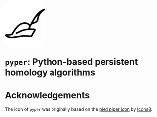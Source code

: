 <img src="pyper.svg" height=128 alt="`pyper` icon" />

# `pyper`: Python-based persistent homology algorithms

# Acknowledgements

The icon of `pyper` was originally based on the
<a href="https://iconscout.com/icons/pied-piper" target="_blank">pied
piper icon</a> by <a href="https://iconscout.com/contributors/icons8"
target="_blank">Icons8</a>.
